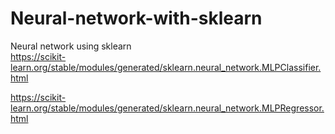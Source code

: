 # Neural-network-with-sklearn
Neural network using sklearn  
https://scikit-learn.org/stable/modules/generated/sklearn.neural_network.MLPClassifier.html

https://scikit-learn.org/stable/modules/generated/sklearn.neural_network.MLPRegressor.html
